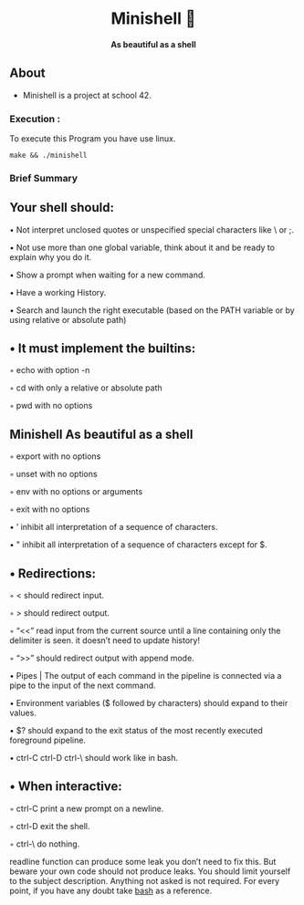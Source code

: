 <h1 align="center">Minishell 🐚</h1>
<h4 align="center">As beautiful as a shell </h4>

## About ##

- Minishell is a project at school 42.

### Execution : ###
To execute this Program you have use linux.    
```
make && ./minishell
```

### Brief Summary ###

## Your shell should: ##

• Not interpret unclosed quotes or unspecified special characters like \ or ;.

• Not use more than one global variable, think about it and be ready to explain why
you do it.

• Show a prompt when waiting for a new command.

• Have a working History.

• Search and launch the right executable (based on the PATH variable or by using
relative or absolute path)

## • It must implement the builtins: ##

  ◦ echo with option -n
  
  ◦ cd with only a relative or absolute path
  
  ◦ pwd with no options

## Minishell As beautiful as a shell ##

  ◦ export with no options
  
  ◦ unset with no options
  
  ◦ env with no options or arguments
  
  ◦ exit with no options
  
• ’ inhibit all interpretation of a sequence of characters.

• " inhibit all interpretation of a sequence of characters except for $.

## • Redirections: ##
  ◦ < should redirect input.
  
  ◦ > should redirect output.
  
  ◦ “<<” read input from the current source until a line containing only the delimiter is seen. it doesn’t need to update history!
  
  ◦ “>>” should redirect output with append mode.
  
• Pipes | The output of each command in the pipeline is connected via a pipe to the
input of the next command.

• Environment variables ($ followed by characters) should expand to their values.

• $? should expand to the exit status of the most recently executed foreground
pipeline.

• ctrl-C ctrl-D ctrl-\ should work like in bash.

## • When interactive: ##

  ◦ ctrl-C print a new prompt on a newline.
  
  ◦ ctrl-D exit the shell.
  
  ◦ ctrl-\ do nothing.
  
readline function can produce some leak you don’t need to fix this.
But beware your own code should not produce leaks.
You should limit yourself to the subject description.
Anything not asked is not required.
For every point, if you have any doubt take [bash](https://www.gnu.org/savannah-checkouts/gnu/bash/manual/) as a reference.
